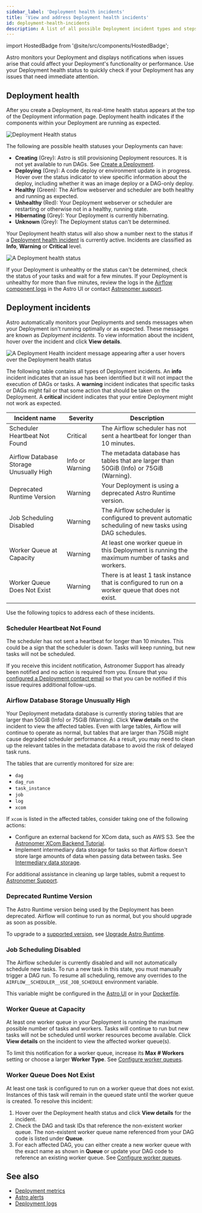```yaml
---
sidebar_label: 'Deployment health incidents'
title: 'View and address Deployment health incidents'
id: deployment-health-incidents
description: A list of all possible Deployment incident types and steps for resolving each one.
---
```


import HostedBadge from '@site/src/components/HostedBadge';

Astro monitors your Deployment and displays notifications when issues arise that could affect your Deployment's functionality or performance. Use your Deployment health status to quickly check if your Deployment has any issues that need immediate attention.

## Deployment health

After you create a Deployment, its real-time health status appears at the top of the Deployment information page. Deployment health indicates if the components within your Deployment are running as expected.

![Deployment Health status](/img/docs/deployment-health.png)

The following are possible health statuses your Deployments can have:

- **Creating** (Grey): Astro is still provisioning Deployment resources. It is not yet available to run DAGs. See [Create a Deployment](create-deployment.md).
- **Deploying** (Grey): A code deploy or environment update is in progress. Hover over the status indicator to view specific information about the deploy, including whether it was an image deploy or a DAG-only deploy.
- **Healthy** (Green): The Airflow webserver and scheduler are both healthy and running as expected.
- **Unhealthy** (Red): Your Deployment webserver or scheduler are restarting or otherwise not in a healthy, running state.
- **Hibernating** (Grey): Your Deployment is currently hibernating.
- **Unknown** (Grey): The Deployment status can't be determined.

Your Deployment health status will also show a number next to the status if a [Deployment health incident](#deployment-incidents) is currently active. Incidents are classified as **Info**, **Warning** or **Critical** level.

![A Deployment health status](/img/docs/health-status.png)

If your Deployment is unhealthy or the status can't be determined, check the status of your tasks and wait for a few minutes. If your Deployment is unhealthy for more than five minutes, review the logs in the [Airflow component logs](view-logs.md#view-airflow-component-logs-in-the-astro-ui) in the Astro UI or contact [Astronomer support](https://cloud.astronomer.io/open-support-request).

## Deployment incidents

<HostedBadge/>

Astro automatically monitors your Deployments and sends messages when your Deployment isn't running optimally or as expected. These messages are known as _Deployment incidents_. To view information about the incident, hover over the incident and click **View details**.

![A Deployment Health incident message appearing after a user hovers over the Deployment health status](/img/docs/incident-unfurl.png)

The following table contains all types of Deployment incidents. An **info** incident indicates that an issue has been identified but it will not impact the execution of DAGs or tasks. A **warning** incident indicates that specific tasks or DAGs might fail or that some action that should be taken on the Deployment. A **critical** incident indicates that your entire Deployment might not work as expected.

| Incident name                           | Severity        | Description                                                                                        |
| --------------------------------------- | --------------- | -------------------------------------------------------------------------------------------------- |
| Scheduler Heartbeat Not Found           | Critical        | The Airflow scheduler has not sent a heartbeat for longer than 10 minutes.                         |
| Airflow Database Storage Unusually High | Info or Warning | The metadata database has tables that are larger than 50GiB (Info) or 75GiB (Warning).             |
| Deprecated Runtime Version              | Warning         | Your Deployment is using a deprecated Astro Runtime version.                                       |
| Job Scheduling Disabled | Warning | The Airflow scheduler is configured to prevent automatic scheduling of new tasks using DAG schedules.|
| Worker Queue at Capacity                | Warning         | At least one worker queue in this Deployment is running the maximum number of tasks and workers.   |
| Worker Queue Does Not Exist             | Warning         | There is at least 1 task instance that is configured to run on a worker queue that does not exist.

Use the following topics to address each of these incidents.

### Scheduler Heartbeat Not Found

The scheduler has not sent a heartbeat for longer than 10 minutes. This could be a sign that the scheduler is down. Tasks will keep running, but new tasks will not be scheduled.

If you receive this incident notification, Astronomer Support has already been notified and no action is required from you. Ensure that you [configured a Deployment contact email](deployment-details.md#configure-deployment-contact-emails) so that you can be notified if this issue requires additional follow-ups.

### Airflow Database Storage Unusually High

Your Deployment metadata database is currently storing tables that are larger than 50GiB (Info) or 75GiB (Warning). Click **View details** on the incident to view the affected tables. Even with large tables, Airflow will continue to operate as normal, but tables that are larger than 75GiB might cause degraded scheduler performance. As a result, you may need to clean up the relevant tables in the metadata database to avoid the risk of delayed task runs.

The tables that are currently monitored for size are:

- `dag`
- `dag_run`
- `task_instance`
- `job`
- `log`
- `xcom`

If `xcom` is listed in the affected tables, consider taking one of the following actions:
- Configure an external backend for XCom data, such as AWS S3. See the [Astronomer XCom Backend Tutorial](https://www.astronomer.io/docs/learn/xcom-backend-tutorial).
- Implement intermediary data storage for tasks so that Airflow doesn't store large amounts of data when passing data between tasks. See [Intermediary data storage](https://www.astronomer.io/docs/learn/airflow-passing-data-between-tasks#intermediary-data-storage).

For additional assistance in cleaning up large tables, submit a request to [Astronomer Support](https://cloud.astronomer.io/open-support-request).

### Deprecated Runtime Version

The Astro Runtime version being used by the Deployment has been deprecated. Airflow will continue to run as normal, but you should upgrade as soon as possible.

To upgrade to a [supported version](runtime-version-lifecycle-policy.mdx), see [Upgrade Astro Runtime](upgrade-runtime.md).

### Job Scheduling Disabled

The Airflow scheduler is currently disabled and will not automatically schedule new tasks. To run a new task in this state, you must manually trigger a DAG run. To resume all scheduling, remove any overrides to the `AIRFLOW__SCHEDULER__USE_JOB_SCHEDULE` environment variable.

This variable might be configured in the [Astro UI](manage-env-vars.md#using-the-astro-ui) or in your [Dockerfile](manage-env-vars.md#using-your-dockerfile).

### Worker Queue at Capacity

At least one worker queue in your Deployment is running the maximum possible number of tasks and workers. Tasks will continue to run but new tasks will not be scheduled until worker resources become available. Click **View details** on the incident to view the affected worker queue(s).

To limit this notification for a worker queue, increase its **Max # Workers** setting or choose a larger **Worker Type**. See [Configure worker queues](https://www.astronomer.io/docs/astro/configure-worker-queues).

### Worker Queue Does Not Exist

At least one task is configured to run on a worker queue that does not exist. Instances of this task will remain in the queued state until the worker queue is created. To resolve this incident:

1. Hover over the Deployment health status and click **View details** for the incident.
2. Check the DAG and task IDs that reference the non-existent worker queue. The non-existent worker queue name referenced from your DAG code is listed under **Queue**.
3. For each affected DAG, you can either create a new worker queue with the exact name as shown in **Queue** or update your DAG code to reference an existing worker queue. See [Configure worker queues](configure-worker-queues.mdx#assign-tasks-to-a-worker-queue).

## See also

- [Deployment metrics](deployment-metrics.md)
- [Astro alerts](alerts.md)
- [Deployment logs](view-logs.md)
